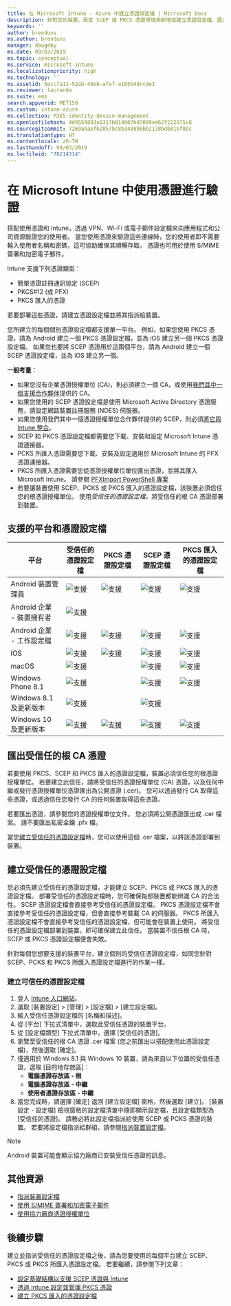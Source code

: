 ```yaml
---
title: 在 Microsoft Intune - Azure 中建立憑證設定檔 | Microsoft Docs
description: 針對您的裝置，設定 SCEP 或 PKCS 憑證環境來新增或建立憑證設定檔、匯出公開憑證、在 Azure 入口網站中建立設定檔，然後將 SCEP 或 PKCS 指派給 Azure 入口網站之 Microsoft Intune 中憑證設定檔
keywords: ''
author: brenduns
ms.author: brenduns
manager: dougeby
ms.date: 09/03/2019
ms.topic: conceptual
ms.service: microsoft-intune
ms.localizationpriority: high
ms.technology: ''
ms.assetid: 5eccfa11-52ab-49eb-afef-a185b4dccde1
ms.reviewer: lacranda
ms.suite: ems
search.appverid: MET150
ms.custom: intune-azure
ms.collection: M365-identity-device-management
ms.openlocfilehash: 4d9554893a8317b014007bd7089ed62f222975c8
ms.sourcegitcommit: 7269abaefb2857bc8b343896bb2138bdb01bf8dc
ms.translationtype: HT
ms.contentlocale: zh-TW
ms.lasthandoff: 09/03/2019
ms.locfileid: "70214314"
---
```

# <a name="use-certificates-for-authentication-in-microsoft-intune"></a>在 Microsoft Intune 中使用憑證進行驗證  

搭配使用憑證和 Intune，透過 VPN、Wi-Fi 或電子郵件設定檔來向應用程式和公司資源驗證您的使用者。 當您使用憑證來驗證這些連線時，您的使用者即不需要輸入使用者名稱和密碼，這可協助確保其順暢存取。 憑證也可用於使用 S/MIME 簽署和加密電子郵件。

Intune 支援下列憑證類型：  

- 簡單憑證註冊通訊協定 (SCEP)  
- PKCS#12 (或 PFX)  
- PKCS 匯入的憑證

若要部署這些憑證，請建立憑證設定檔並將其指派給裝置。  

您所建立的每個個別憑證設定檔都支援單一平台。 例如，如果您使用 PKCS 憑證，請為 Android 建立一個 PKCS 憑證設定檔，並為 iOS 建立另一個 PKCS 憑證設定檔。 如果您也要將 SCEP 憑證用於這兩個平台，請為 Android 建立一個 SCEP 憑證設定檔，並為 iOS 建立另一個。  

**一般考量**：  
- 如果您沒有企業憑證授權單位 (CA)，則必須建立一個 CA，或使用[我們其中一個支援合作夥伴](certificate-authority-add-scep-overview.md#third-party-certification-authority-partners)提供的 CA。
- 如果您使用的 SCEP 憑證設定檔是使用 Microsoft Active Directory 憑證服務，請設定網路裝置註冊服務 (NDES) 伺服器。
- 如果您使用我們其中一個憑證授權單位合作夥伴提供的 SCEP，則必須[將它與 Intune 整合](certificate-authority-add-scep-overview.md#set-up-third-party-ca-integration)。
- SCEP 和 PKCS 憑證設定檔都需要您下載、安裝和設定 Microsoft Intune 憑證連接器。 
- PCKS 所匯入憑證需要您下載、安裝及設定適用於 Microsoft Intune 的 PFX 憑證連接器。
- PKCS 所匯入憑證需要您從憑證授權單位單位匯出憑證，並將其匯入 Microsoft Intune。 請參閱 [PFXImport PowerShell 專案](https://github.com/Microsoft/Intune-Resource-Access/tree/develop/src/PFXImportPowershell)
- 若要讓裝置使用 SCEP、PCKS 或 PKCS 匯入的憑證設定檔，該裝置必須信任您的根憑證授權單位。 使用*受信任的憑證設定檔*，將受信任的根 CA 憑證部署到裝置。  

## <a name="supported-platforms-and-certificate-profiles"></a>支援的平台和憑證設定檔  
| 平台              | 受信任的憑證設定檔 | PKCS 憑證設定檔 | SCEP 憑證設定檔 | PKCS 匯入的憑證設定檔  |
|--|--|--|--|---|
| Android 裝置管理員 | ![支援](./media/certificates-configure/green-check.png) | ![支援](./media/certificates-configure/green-check.png) | ![支援](./media/certificates-configure/green-check.png)|  ![支援](./media/certificates-configure/green-check.png) |
| Android 企業 <br> - 裝置擁有者   | ![支援](./media/certificates-configure/green-check.png) |   |  |   |
| Android 企業 <br> - 工作設定檔    | ![支援](./media/certificates-configure/green-check.png) | ![支援](./media/certificates-configure/green-check.png) | ![支援](./media/certificates-configure/green-check.png) | ![支援](./media/certificates-configure/green-check.png) |
| iOS                   | ![支援](./media/certificates-configure/green-check.png) | ![支援](./media/certificates-configure/green-check.png) | ![支援](./media/certificates-configure/green-check.png) | ![支援](./media/certificates-configure/green-check.png) |
| macOS                 | ![支援](./media/certificates-configure/green-check.png) |   |![支援](./media/certificates-configure/green-check.png)|![支援](./media/certificates-configure/green-check.png)|
| Windows Phone 8.1     |![支援](./media/certificates-configure/green-check.png)  |  | ![支援](./media/certificates-configure/green-check.png)| ![支援](./media/certificates-configure/green-check.png) |
| Windows 8.1 及更新版本 |![支援](./media/certificates-configure/green-check.png)  |  |![支援](./media/certificates-configure/green-check.png) |   |
| Windows 10 及更新版本  | ![支援](./media/certificates-configure/green-check.png) | ![支援](./media/certificates-configure/green-check.png) | ![支援](./media/certificates-configure/green-check.png) | ![支援](./media/certificates-configure/green-check.png) |

## <a name="export-the-trusted-root-ca-certificate"></a>匯出受信任的根 CA 憑證  
若要使用 PKCS、SCEP 和 PKCS 匯入的憑證設定檔，裝置必須信任您的根憑證授權單位。 若要建立此信任，請將受信任的憑證授權單位 (CA) 憑證，以及任何中繼或發行憑證授權單位憑證匯出為公開憑證 (.cer)。 您可以透過發行 CA 取得這些憑證，或透過信任您發行 CA 的任何裝置取得這些憑證。  

若要匯出憑證，請參閱您的憑證授權單位文件。 您必須將公開憑證匯出成 .cer 檔案。  請不要匯出私密金鑰 .pfx 檔。  

當您[建立受信任的憑證設定檔](#create-trusted-certificate-profiles)時，您可以使用這個 .cer 檔案，以將該憑證部署到裝置。  

## <a name="create-trusted-certificate-profiles"></a>建立受信任的憑證設定檔  
您必須先建立受信任的憑證設定檔，才能建立 SCEP、PKCS 或 PKCS 匯入的憑證設定檔。 部署受信任的憑證設定檔時，您可確保每部裝置都能辨識 CA 的合法性。 SCEP 憑證設定檔會直接參考受信任的憑證設定檔。 PKCS 憑證設定檔不會直接參考受信任的憑證設定檔，但會直接參考裝載 CA 的伺服器。 PKCS 所匯入憑證設定檔不會直接參考受信任的憑證設定檔，但可能會在裝置上使用。 將受信任的憑證設定檔部署到裝置，即可確保建立此信任。 當裝置不信任根 CA 時，SCEP 或 PKCS 憑證設定檔便會失敗。  

針對每個您想要支援的裝置平台，建立個別的受信任憑證設定檔，如同您針對 SCEP、PCKS 和 PKCS 所匯入憑證設定檔進行的作業一樣。  


### <a name="to-create-a-trusted-certificate-profile"></a>建立可信任的憑證設定檔  

1. 登入 [Intune 入口網站](https://aka.ms/intuneportal)。  
2. 選取 [裝置設定] > [管理] > [設定檔] > [建立設定檔]。  
3. 輸入受信任憑證設定檔的 [名稱和描述]。  
4. 從 [平台] 下拉式清單中，選取此受信任憑證的裝置平台。  
5. 從 [設定檔類型] 下拉式清單中，選擇 [受信任的憑證]。  
6. 瀏覽至受信任的根 CA 憑證 .cer 檔案 (您之前匯出以搭配使用此憑證設定檔)，然後選取 [確定]。  
7. 僅適用於 Windows 8.1 與 Windows 10 裝置，請為來自以下位置的受信任憑證，選取 [目的地存放區]︰  
   - **電腦憑證存放區 - 根**
   - **電腦憑證存放區 - 中繼**
   - **使用者憑證存放區 - 中繼**
8. 當您完成時，請選擇 [確定] 返回 [建立設定檔] 窗格，然後選取 [建立]。
[裝置設定 - 設定檔] 檢視窗格的設定檔清單中隨即顯示設定檔，且設定檔類型為 [受信任的憑證]。  請務必將此設定檔指派給使用 SCEP 或 PCKS 憑證的裝置。 若要將設定檔指派給群組，請參閱[指派裝置設定檔](device-profile-assign.md)。

> [!NOTE]  
> Android 裝置可能會顯示協力廠商已安裝受信任憑證的訊息。  

## <a name="additional-resources"></a>其他資源  
- [指派裝置設定檔](device-profile-assign.md)  
- [使用 S/MIME 簽署和加密電子郵件](certificates-s-mime-encryption-sign.md)  
- [使用協力廠商憑證授權單位](certificate-authority-add-scep-overview.md)  

## <a name="next-steps"></a>後續步驟  
建立並指派受信任的憑證設定檔之後，請為您要使用的每個平台建立 SCEP、PKCS 或 PKCS 所匯入憑證設定檔。 若要繼續，請參閱下列文章：  
- [設定基礎結構以支援 SCEP 憑證與 Intune](certificates-scep-configure.md)  
- [透過 Intune 設定並管理 PKCS 憑證](certficates-pfx-configure.md)  
- [建立 PKCS 匯入的憑證設定檔](certficates-pfx-configure.md#create-a-pkcs-imported-certificate-profile)  


